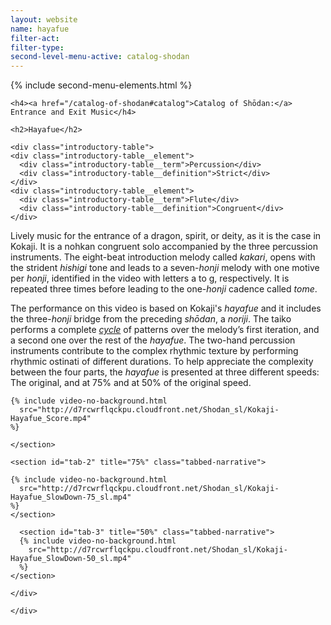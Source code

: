 ```yaml
---
layout: website
name: hayafue
filter-act:
filter-type:
second-level-menu-active: catalog-shodan
---
```


{% include second-menu-elements.html %}

<main class="page-content">
  <div class="text-container">

    <h4><a href="/catalog-of-shodan#catalog">Catalog of Shōdan:</a> Entrance and Exit Music</h4>

    <h2>Hayafue</h2>

    <div class="introductory-table">
    <div class="introductory-table__element">
      <div class="introductory-table__term">Percussion</div>
      <div class="introductory-table__definition">Strict</div>
    </div>
    <div class="introductory-table__element">
      <div class="introductory-table__term">Flute</div>
      <div class="introductory-table__definition">Congruent</div>
    </div>
  </div>

  <p>Lively music for the entrance of a dragon, spirit, or deity, as it is the case in Kokaji. It is a nohkan congruent solo accompanied by the three percussion instruments. The  eight-beat introduction melody called <em>kakari</em>, opens with the strident <em>hishigi</em> tone and leads to a seven-<em>honji</em> melody with one motive per <em>honji</em>, identified in the video with letters a to g, respectively. It is repeated three times before leading to the one-<em>honji</em> cadence called <em>tome</em>.
</p>

  <p>The performance on this video is based on Kokaji's <em>hayafue</em> and it includes the three-<em>honji</em> bridge from the preceding <em>shōdan</em>, a <em>noriji</em>.
  The taiko performs a complete <a href="/music/taiko/#Patterns" target="_blank"><em>cycle</em></a> of patterns over the melody’s first iteration, and a second one over the rest of the <em>hayafue</em>. The two-hand percussion instruments contribute to the complex rhythmic texture by performing rhythmic ostinati of different durations.
  To help appreciate the complexity between the four parts, the <em>hayafue</em> is presented at three different speeds: The original, and at 75% and at 50% of the original speed.
</p>

<div class="tabs-container">
  <div class="tabs-container__links">
    <div class="wrapper">
      <div id="tabs"></div>
    </div>
  </div>
  <div class="tabs-container__content">
    <div class="wrapper">
    <section id="tab-1" title="Original speed" class="tabbed-narrative">

    {% include video-no-background.html
      src="http://d7rcwrflqckpu.cloudfront.net/Shodan_sl/Kokaji-Hayafue_Score.mp4"
    %}

    </section>

    <section id="tab-2" title="75%" class="tabbed-narrative">

    {% include video-no-background.html
      src="http://d7rcwrflqckpu.cloudfront.net/Shodan_sl/Kokaji-Hayafue_SlowDown-75_sl.mp4"
    %}
    </section>

      <section id="tab-3" title="50%" class="tabbed-narrative">
      {% include video-no-background.html
        src="http://d7rcwrflqckpu.cloudfront.net/Shodan_sl/Kokaji-Hayafue_SlowDown-50_sl.mp4"
      %}
    </section>

    </div>
  </div>
</div>

    </div>
</main>
